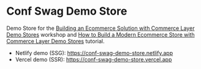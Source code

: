 # Conf Swag Demo Store

Demo Store for the [Building an Ecommerce Solution with Commerce Layer Demo Stores](https://github.com/BolajiAyodeji/cl-composable-commerce-workshop) workshop and [How to Build a Modern Ecommerce Store with Commerce Layer Demo Stores]() tutorial.

- Netlify demo (SSG): https://conf-swag-demo-store.netlify.app
- Vercel demo (SSR): https://conf-swag-demo-store.vercel.app

